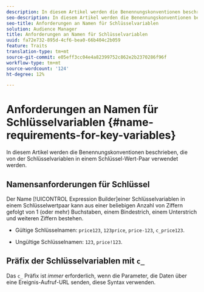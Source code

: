 ```yaml
---
description: In diesem Artikel werden die Benennungskonventionen beschrieben, die von der Schlüsselvariablen in einem Schlüssel-Wert-Paar verwendet werden.
seo-description: In diesem Artikel werden die Benennungskonventionen beschrieben, die von der Schlüsselvariablen in einem Schlüssel-Wert-Paar verwendet werden.
seo-title: Anforderungen an Namen für Schlüsselvariablen
solution: Audience Manager
title: Anforderungen an Namen für Schlüsselvariablen
uuid: fa72e732-895d-4cf6-bea0-66b404c2b059
feature: Traits
translation-type: tm+mt
source-git-commit: e05eff3cc04e4a82399752c862e2b2370286f96f
workflow-type: tm+mt
source-wordcount: '124'
ht-degree: 12%

---
```



# Anforderungen an Namen für Schlüsselvariablen {#name-requirements-for-key-variables}

In diesem Artikel werden die Benennungskonventionen beschrieben, die von der Schlüsselvariablen in einem Schlüssel-Wert-Paar verwendet werden.

## Namensanforderungen für Schlüssel

<!-- c_tb_key_name_requirements.xml -->

Der Name [!UICONTROL Expression Builder]einer Schlüsselvariablen in einem Schlüsselwertpaar kann aus einer beliebigen Anzahl von Ziffern gefolgt von 1 (oder mehr) Buchstaben, einem Bindestrich, einem Unterstrich und weiteren Ziffern bestehen.

* Gültige Schlüsselnamen: `price123`, `123price`, `price-123`, `c_price123`.

* Ungültige Schlüsselnamen: `123`, `price!123`.

## Präfix der Schlüsselvariablen mit `c_`

Das `c_` Präfix ist *immer* erforderlich, wenn die Parameter, die Daten über eine Ereignis-Aufruf-URL senden, diese Syntax verwenden.